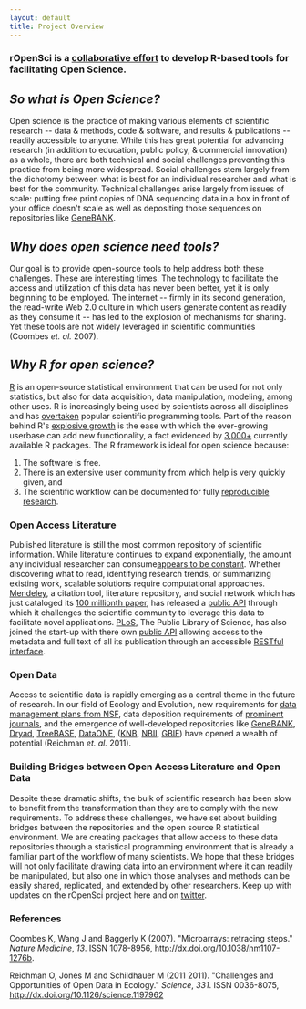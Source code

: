 ```yaml
---
layout: default
title: Project Overview
---
```



### **rOpenSci** is a [collaborative effort](http://ropensci.org/wp-admin/project-overview/ "Profile") to develop R-based tools for facilitating Open Science.

*So what is Open Science?*
--------------------------

Open science is the practice of making various elements of scientific
research -- data & methods, code & software, and results & publications
-- readily accessible to anyone. While this has great potential for
advancing research (in addition to education, public policy, &
commercial innovation) as a whole, there are both technical and social
challenges preventing this practice from being more widespread. Social
challenges stem largely from the dichotomy between what is best for an
individual researcher and what is best for the community. Technical
challenges arise largely from issues of scale: putting free print copies
of DNA sequencing data in a box in front of your office doesn't scale as
well as depositing those sequences on repositories like
[GeneBANK](http://www.ncbi.nlm.nih.gov/genbank/).

*Why does open science need tools?*
-----------------------------------

Our goal is to provide open-source tools to help address both these
challenges. These are interesting times. The technology to facilitate
the access and utilization of this data has never been better, yet it is
only beginning to be employed. The internet -- firmly in its second
generation, the read-write Web 2.0 culture in which users generate
content as readily as they consume it -- has led to the explosion of
mechanisms for sharing. Yet these tools are not widely leveraged in
scientific communities (Coombes _et. al._ 2007).

*Why R for open science?*
-------------------------

[R](http://www.r-project.org/) is an open-source statistical environment
that can be used for not only statistics, but also for data acquisition,
data manipulation, modeling, among other uses. R is increasingly being
used by scientists across all disciplines and has
[overtaken](http://www.tiobe.com/index.php/content/paperinfo/tpci/index.html)
popular scientific programming tools. Part of the reason behind R's
[explosive
growth](http://blog.revolutionanalytics.com/2010/01/r-package-growth.html)
is the ease with which the ever-growing userbase can add new
functionality, a fact evidenced by
[3,000+](http://cran.r-project.org/web/packages/) currently available R
packages. The R framework is ideal for open science because:

1.  The software is free.
2.  There is an extensive user community from which help is very quickly
    given, and
3.  The scientific workflow can be documented for fully [reproducible
    research](http://cran.r-project.org/web/views/ReproducibleResearch.html).

### Open Access Literature

Published literature is still the most common repository of scientific
information. While literature continues to expand exponentially, the
amount any individual researcher can consume[appears to be
constant](http://www.slideshare.net/CameronNeylon/science-in-the-open/90).
Whether discovering what to read, identifying research trends, or
summarizing existing work, scalable solutions require computational
approaches. [Mendeley](http://www.mendeley.com/), a citation tool,
literature repository, and social network which has just cataloged its
[100 millionth
paper](http://www.mendeley.com/blog/progress-update/mendeley-1-0-is-here/),
has released a [public API](http://apidocs.mendeley.com/) through which
it challenges the scientific community to leverage this data to
facilitate novel applications. [PLoS](http://www.plos.org/), The Public
Library of Science, has also joined the start-up with there own [public
API](http://api.plos.org/) allowing access to the metadata and full text
of all its publication through an accessible [RESTful
interface](http://en.wikipedia.org/wiki/Representational_State_Transfer).

### Open Data

Access to scientific data is rapidly emerging as a central theme in the
future of research. In our
field of Ecology and Evolution, new requirements for [data management
plans from NSF](http://www.nsf.gov/news/news_summ.jsp?cntn_id=116928),
data deposition requirements of [prominent
journals](http://datadryad.org/partners), and the emergence of
well-developed repositories like
[GeneBANK](http://www.ncbi.nlm.nih.gov/genbank/),
[Dryad](http://datadryad.org/),
[TreeBASE](http://www.treebase.org/treebase-web/home.html),
[DataONE](https://www.dataone.org/),
([KNB](http://knb.ecoinformatics.org/index.jsp),
[NBII](http://www.nbii.gov/portal/server.pt/community/nbii_home/236),
[GBIF](http://www.gbif.org/)) have opened a wealth of potential
(Reichman _et. al._ 2011).

### Building Bridges between Open Access Literature and Open Data

Despite these dramatic shifts, the bulk of scientific research has been
slow to benefit from the transformation than they are to comply with the
new requirements. To address these challenges, we have set about
building bridges between the repositories and the open source R
statistical environment. We are creating packages that allow access to
these data repositories through a statistical programming environment
that is already a familiar part of the workflow of many scientists. We
hope that these bridges will not only facilitate drawing data into an
environment where it can readily be manipulated, but also one in which
those analyses and methods can be easily shared, replicated, and
extended by other researchers. Keep up with updates on the rOpenSci
project here and on [twitter](http://twitter.com/#!/ropensci "Tweets").


### References 

Coombes K, Wang J and Baggerly K (2007). "Microarrays: retracing
steps." _Nature Medicine_, *13*. ISSN 1078-8956, 
http://dx.doi.org/10.1038/nm1107-1276b.

Reichman O, Jones M and Schildhauer M (2011 2011). "Challenges and
Opportunities of Open Data in Ecology." _Science_, *331*. ISSN
0036-8075, http://dx.doi.org/10.1126/science.1197962


